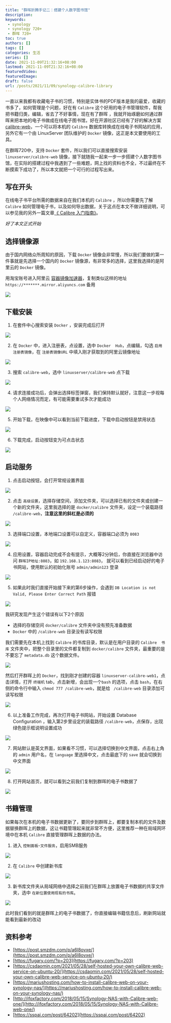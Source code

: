 ```yaml
---
title: "群晖折腾手记二：搭建个人数字图书馆"
description:
keywords:
 - synology
 - synology 720+
 - 群晖 720+
toc: true
authors: []
tags: []
categories: 生活
series: []
date: 2021-11-09T21:32:16+08:00
lastmod: 2021-11-09T21:32:16+08:00
featuredVideo:
featuredImage:
draft: false
url: /posts/2021/11/09/synology-calibre-library
---
```


一直以来我都有收藏电子书的习惯，特别是实体书的PDF版本是我的最爱，收藏的书多了，如何管理是个问题，好在有 `Calibre` 这个好用的电子书管理软件，帮我把书籍归类，编辑，省去了不好事情，现在有了群晖 ，我就开始琢磨如何通过群晖来把本地的电子书做成在线电子图书馆，好在开源社区已经有了好的解决方案 [calibre-web](https://github.com/janeczku/calibre-web)，一个可以将本机的  `Calibre`  数据库转换成在线电子书网站的应用，另外它有一个由 LinuxServer 团队维护的  `Docker`  镜像，这正是本文要使用的工具。

在群晖720中，支持  `Docker`  套件，所以我们可以直接搜索安装 `linuxserver/calibre-web` 镜像，接下就随我一起来一步一步搭建个人数字图书馆，在实际的搭建过程中我遇到了一些难题，网上找的资料也不全，不过最终在不断摸索下成功了，所以本文就把一个可行的过程写出来。

## 写在开头

在线电子书平台所需的数据来自在我们本机的 `Calibre` ，所以你需要先了解 `Calibre` 如何管理电子书，以及如何导出数据，关于这点在本文不做详细说明，可以参见我的另外一篇文章[《 Calibre 入门指南》](/2021/10/17/calibre-introduction/)。

*好了本文正式开始*

## 选择镜像源

由于国内网络众所周知的原因，下载 `Docker` 镜像会非常慢，所以我们要做的第一件事就是先选择一个国内的 `Docker` 镜像源，有非常多的选择，这里我选择的是阿里云的 `Docker` 镜像。

用淘宝账号进入阿里云 [容器镜像加速器](https://cr.console.aliyun.com/cn-hangzhou/instances/mirrors)，复制类似这样的地址 `https://*******.mirror.aliyuncs.com` 备用

![](/images/2021-11-09-synology-calibre-library/1.jpg)

## 下载安装

1. 在套件中心搜索安装 `Docker` ，安装完成后打开

![](/images/2021-11-09-synology-calibre-library/2.jpg)

2. 在 `Docker` 中，进入注册表，点设置，选中  `Docker  Hub`，点编辑，勾选 `启用注册表镜像`，在 `注册表镜像URL` 中填入刚才获取到的阿里云镜像地址

![](/images/2021-11-09-synology-calibre-library/3.jpg)

3. 搜索 `calibre-web`，选中 `linuxserver/calibre-web` 点下载

![](/images/2021-11-09-synology-calibre-library/4.jpg)

4. 请求连接成功后，会弹出选择标签弹窗，我们保持默认就好，注意这一步视每个人网络情况而定，有可能需要重试多次才能成功

![](/images/2021-11-09-synology-calibre-library/5.jpg)

5. 开始下载，在映像中可以看到当前下载进度，下载中启动按钮是禁用状态

![](/images/2021-11-09-synology-calibre-library/6.jpg)

6. 下载完成，启动按钮变为可点击状态

![](/images/2021-11-09-synology-calibre-library/7.jpg)

## 启动服务

1. 点击启动按钮，会打开常规设置界面

![](/images/2021-11-09-synology-calibre-library/8.jpg)

2. 点击 `高级设置`，选择存储空间，添加文件夹，可以选择已有的文件夹或创建一个新的文件夹，这里我选择的是 `docker/calibre` 文件夹，设定一个装载路径 `/calibre-web`，**注意这里的斜杠是必须的**

![](/images/2021-11-09-synology-calibre-library/9.jpg)

3. 选择端口设置，本地端口设置可以自定义，容器端口必须为 `8083`

![](/images/2021-11-09-synology-calibre-library/10.jpg)

4. 应用设置，容器启动完成不会有提示，大概等2分钟后，你直接在浏览器中访问 `群晖IP地址:8083`，如 `192.168.1.123:8083`， 就可以看到已经启动好的电子书网站，使用默认的初始化账号 `admin/admin123` 登录

![](/images/2021-11-09-synology-calibre-library/11.jpg)

5. 如果此时我们直接开始接下来的第6步操作，会遇到 `DB Location is not Valid, Please Enter Correct Path` 报错

![](/images/2021-11-09-synology-calibre-library/12.jpg)

我研究发现产生这个错误有以下2个原因

- 选择的存储空间 `docker/calibre` 文件夹中没有预先准备数据
- `Docker`  中的  `/calibre-web` 目录没有读写权限

我们需要先在本机上找到 `Calibre` 的书库目录，默认是在用户目录的  `Calibre  书库` 文件夹中，把整个目录里的文件都复制到 `docker/calibre` 文件夹，最重要的是不要忘了 `metadata.db` 这个数据文件。

![](/images/2021-11-09-synology-calibre-library/13.jpg)

然后打开群晖上的 `Docker`，找到刚才创建的容器 `linuxserver-calibre-web1`，点击详情，打开 `终端机` tab，点击新增，会出现一个`bash` 的选项，点击 `bash`，在右侧的命令行中输入 `chmod 777 /calibre-web`，就是给 ` /calibre-web` 目录添加可读写权限

![](/images/2021-11-09-synology-calibre-library/14.jpg)

6. 以上准备工作完成，再次打开电子书网站，开始设置 Database Configuration ，输入第2步里设定的装载路径 `/calibre-web`，点保存，出现绿色提示框说明设置成功

![](/images/2021-11-09-synology-calibre-library/15.jpg)

7. 网站默认是英文界面，如果看不习惯，可以选择切换到中文界面，点击右上角的 `admin` 用户名，在 `language` 里选择中文，点击最底下的 `save` 就会切换到中文界面

![](/images/2021-11-09-synology-calibre-library/16.jpg)

8. 打开网站首页，就可以看到之前我们复制到群晖的电子书数据了

![](/images/2021-11-09-synology-calibre-library/17.jpg)

## 书籍管理

如果每次在本机的电子书数据更新了，要同步到群晖上，都要复制本机的文件及数据替换群晖上的数据，这让书籍管理起来就非常不方便，这里推荐一种在局域网环境中在本机  `Calibre`  直接管理群晖上数据的办法。

1. 进入 `控制面板`-`文件服务`，启用SMB服务

![](/images/2021-11-09-synology-calibre-library/18.jpg)

2. 在 `Calibre` 中创建新书库

![](/images/2021-11-09-synology-calibre-library/19.jpg)

3. 新书库文件夹从局域网络中选择之前我们在群晖上放置电子书数据的共享文件夹，选中 `在新位置使用现有的书库`。

![](/images/2021-11-09-synology-calibre-library/20.jpg)

此时我们看到的就是群晖上的电子书数据了，你直接编辑书籍信息后，刷新网站就能看到最新的改动

## 资料参考

- [https://post.smzdm.com/p/a6l8ovxe/](https://post.smzdm.com/p/a6l8ovxe/)
- [https://fugary.com/?p=203](https://fugary.com/?p=203)
- [https://csdaomin.com/2021/05/28/self-hosted-your-own-calibre-web-service-on-ubuntu-20/](https://csdaomin.com/2021/05/28/self-hosted-your-own-calibre-web-service-on-ubuntu-20/)
- [https://mariushosting.com/how-to-install-calibre-web-on-your-synology-nas/](https://mariushosting.com/how-to-install-calibre-web-on-your-synology-nas/)
- [http://ifoxfactory.com/2018/05/15/Synology-NAS-with-Calibre-web-one/](http://ifoxfactory.com/2018/05/15/Synology-NAS-with-Calibre-web-one/)
- [https://sspai.com/post/64202](https://sspai.com/post/64202)